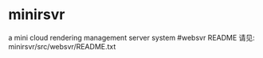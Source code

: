 # minirsvr
a mini cloud rendering management server system
#websvr README
请见: minirsvr/src/websvr/README.txt
